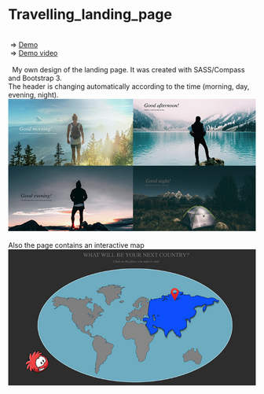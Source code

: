 # Travelling_landing_page

 <br>
 => [Demo](https://atanyday.github.io/travelling_landing_page/) 
<br>
 => [Demo video](https://youtu.be/ohdrfAEFh1g) 
<br> 
<br> 
My own design of the landing page. It was created with SASS/Compass and Bootstrap 3. 
 <br>The header is changing automatically according to the time (morning, day, evening, night).
 <br>
![Picture](main.jpg)
 <br>
Also the page contains an interactive map
 <br>
![Picture](map.jpg)

